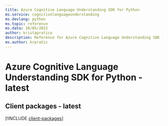 ```yaml
---
title: Azure Cognitive Language Understanding SDK for Python
ms.service: cognitivelanguageunderstanding
ms.devlang: python
ms.topic: reference
ms.data: 10/05/2022
author: kristapratico
description: Reference for Azure Cognitive Language Understanding SDK for Python
ms.author: krpratic
---
```

# Azure Cognitive Language Understanding SDK for Python - latest

## Client packages - latest
[!INCLUDE [client-packages](cognitive-language-understanding-client-index.md)]